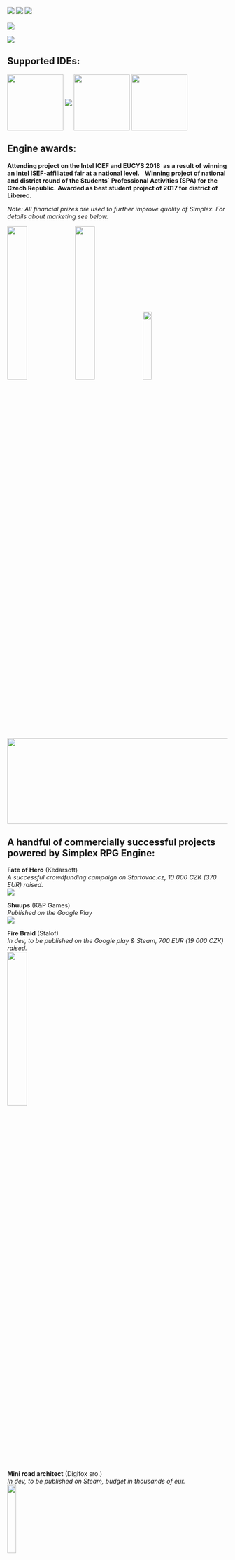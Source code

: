 <img src="https://img.shields.io/badge/version-2.0%20P--DEV-brightgreen.svg"> <img src="https://img.shields.io/shippable/5444c5ecb904a4b21567b0ff.svg"> <img src="https://img.shields.io/badge/license-EDU%20%2F%20Commercial-blue.svg">
<br><br>
<img align="middle" src="https://s15.postimg.cc/hb1fpm51n/logo.png">
<br>

<img src="https://s33.postimg.cc/8l15rjra7/fuck_Logo.png">

## Supported IDEs:
<img align="middle" width="128" height="128" src="https://s21.postimg.cc/vghqza03r/rounded_corners.png"> <img align="middle" src="https://s10.postimg.cc/tvc4uhp3t/Lateralgmlogo.png"> <img align="middle" width="128" height="128" src="https://s15.postimg.cc/jrlizdqor/rounded_corners.jpg"> <img align="middle" width="128" height="128" src="https://s1.postimg.cc/3z06nkdman/rounded_corners.png">  

## Engine awards:
**Attending project on the Intel ICEF and EUCYS 2018 
as a result of winning an Intel ISEF-affiliated fair at a national level.**  
**Winning project of national and district round of the Students` Professional Activities (SPA) for the Czech Republic.**
**Awarded as best student project of 2017 for district of Liberec.** 

_Note: All financial prizes are used to further improve quality of Simplex. For details about marketing see below._ 
  
<img align="middle" width="30%" height="30%" src="https://s22.postimg.cc/53y5sjj0h/isef_logo.png"> <img align="middle" width="30%" height="30%" src="https://s1.postimg.cc/5lui02d0in/eucys-logo.jpg"> <img align="middle" width="20%" height="20%" src="https://s1.postimg.cc/7ee9l4xnkf/Bezejmenn.png"> <img align="middle" width="512" height="196" src="https://s1.postimg.cc/9s745xg9v3/20160118b.gif">

## A handful of commercially successful projects powered by Simplex RPG Engine:
**Fate of Hero** (Kedarsoft)  
*A successful crowdfunding campaign on Startovac.cz, 10 000 CZK (370 EUR) raised.*   
<a href="https://www.startovac.cz/projekty/fate-of-hero/">![](https://s27.postimg.cc/u9agoid37/image.png)</a>

**Shuups** (K&P Games)  
*Published on the Google Play*   
<a href="https://play.google.com/store/apps/details?id=sk.KandPGames.Shuups">![](http://s21.postimg.cc/wpxsja7o7/Noname.png)</a>

**Fire Braid** (Stalof)  
*In dev, to be published on the Google play & Steam, 700 EUR (19 000 CZK) raised.*  
<img  width="30%" height="30%" src="https://s10.postimg.cc/pto7gbtqx/image.png">

**Mini road architect** (Digifox sro.)  
*In dev, to be published on Steam, budget in thousands of eur.*  
<img  width="20%" height="20%" src="https://s31.postimg.cc/q7advzht7/bagr_MRA4.png">

**On the other shore** (Václav Valenta, Matěj Štágl)  
*In dev, to be published on Steam*  
<img  width="30%" height="30%" src="https://s14.postimg.cc/shfumdaap/Bezejmenn.png">




## Engine preview: 
<img align="middle" width="256" height="196" src="https://s1.postimg.cc/8ejvqnd7jz/Picture1.png"> <img align="middle" width="256" height="196" src="https://s1.postimg.cc/46hfuzurbz/Picture2.png"> <img align="middle" width="256" height="196" src="https://s1.postimg.cc/8pjgxz0vf3/Picture3.png">
<img align="middle" width="256" height="196" src="https://s1.postimg.cc/9lfydfa4fj/Picture4.png"> <img align="middle" width="256" height="196" src="https://s1.postimg.cc/78dbw7wiyn/Picture5.png"> <img align="middle" width="256" height="196" src="https://s1.postimg.cc/3ze7zk7yr3/Picture6.png">
<img align="middle" width="256" height="196" src="https://s1.postimg.cc/7q3dkssjn3/image.jpg"> <img align="middle" width="256" height="196" src="https://s1.postimg.cc/5k8jxvx7sv/Bezejmenn.png"> <img align="middle" width="256" height="196" src="https://s1.postimg.cc/9lfydf8u4v/Picture8.jpg"> <img align="middle" width="768" height="588" src="https://s18.postimg.cc/4st8kpfa1/image.jpg">

## The future is within your grasp. Start [here](https://github.com/lofcz/SimplexRpgEngine/wiki).

Would you like to ask something about the engine, or have you created a game using Simplex and want to let us know? Contact us!
- <a href="https://www.facebook.com/simplexengine/?pnref=lhc">Facebook</a>
- <a href="https://www.youtube.com/channel/UCCDT5l4gglPpFB_tEZd5c7Q">Youtube</a>

Our fellow users are extending resources database which helps you jump directly into the development. [Take a look at some of the art submissions!](https://github.com/lofcz/SimplexRpgEngine/wiki/Fanart)

## Version history can be found here:
<a href="https://github.com/lofcz/SimplexRpgEngine/wiki/Simplex-RPG-Engine-2-PRE-DEV-Roadmap"> 2.0 P-DEV </a>

## Hit us on marketplace and support development:
As opensource project we are always short of funds, which are, despite the fact we don't like it necessary for the development. Licences, professional art, coding, music & sfx - all of that costs a small fortune. So we've decided to offer some parts of Simplex on the marketplace for symbolic price - 9.99$ (we get cca 8$ out of that) as assets. These assets are cleaned of Simplex dependencies but still are in function equivalent to their in-simplex counterparts, therefore they are ready to be used in projects without SimplexCore.
  
*Please note that buying any of them is optional and you can still find all of them as part of Simplex*  
<a href="https://marketplace.yoyogames.com/publishers/3821/simplex">Pay us a visit, plenty of awesome stuff in here!</a>

We are using our own CMS "LofovaChýše", it's opensource as well! Check it [out](https://github.com/lofcz/LofovaChyse).  
<sub><sup>Copyright © 2018 Matěj Štágl.</sup></sub>  
<sub><sup><a href="https://github.com/lofcz/SimplexRpgEngine/wiki/Hall-of-fame-(Simplex-development-team)">Hall of fame (development team)</a></sup></sub>  
<sub><sup>[Read the license, under which the project is available.](https://github.com/lofcz/SimplexRpgEngine/blob/master/LICENSE.md)</sup></sub>  
